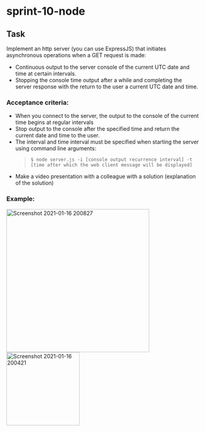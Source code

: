 # sprint-10-node

## Task

Implement an http server (you can use ExpressJS) that initiates asynchronous operations when a GET request is made:
- Continuous output to the server console of the current UTC date and time at certain intervals.
- Stopping the console time output after a while and completing the server response with the return to the user a current UTC date and time.

### Acceptance criteria:

- When you connect to the server, the output to the console of the current time begins at regular intervals
- Stop output to the console after the specified time and return the current date and time to the user.
- The interval and time interval must be specified when starting the server using command line arguments:
  > `$ node server.js -i [console output recurrence interval] -t [time after which the web client message will be displayed]`
- Make a video presentation with a colleague with a solution (explanation of the solution) 


### Example:
<img width="373" alt="Screenshot 2021-01-16 200827" src="https://user-images.githubusercontent.com/71768856/104819713-f9a94e00-5837-11eb-96b0-acafcd1741b1.png">
<img width="191" alt="Screenshot 2021-01-16 200421" src="https://user-images.githubusercontent.com/71768856/104819743-3d03bc80-5838-11eb-8bff-39c9232bf692.png">
